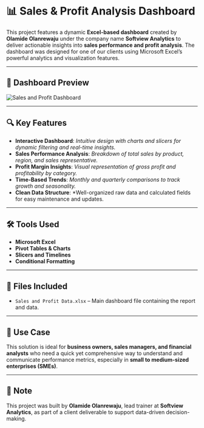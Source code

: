 # 📊 Sales & Profit Analysis Dashboard

This project features a dynamic **Excel-based dashboard** created by **Olamide Olanrewaju** under the company name **Softview Analytics** to deliver actionable insights into **sales performance and profit analysis**. The dashboard was designed for one of our clients using Microsoft Excel’s powerful analytics and visualization features.

---
## 📸 Dashboard Preview

![Sales and Profit Dashboard](assets/dashboard-preview.png) <!-- Replace with actual path or URL to your image -->

---

## 🔍 Key Features

- **Interactive Dashboard**: *Intuitive design with charts and slicers for dynamic filtering and real-time insights.*
- **Sales Performance Analysis**: *Breakdown of total sales by product, region, and sales representative.*
- **Profit Margin Insights**: *Visual representation of gross profit and profitability by category.*
- **Time-Based Trends**: *Monthly and quarterly comparisons to track growth and seasonality.*
- **Clean Data Structure**: *Well-organized raw data and calculated fields for easy maintenance and updates.

---

## 🛠 Tools Used

- **Microsoft Excel**
- **Pivot Tables & Charts**
- **Slicers and Timelines**
- **Conditional Formatting**

---

## 📁 Files Included

- `Sales and Profit Data.xlsx` – Main dashboard file containing the report and data.

---

## 🚀 Use Case

This solution is ideal for **business owners, sales managers, and financial analysts** who need a quick yet comprehensive way to understand and communicate performance metrics, especially in **small to medium-sized enterprises (SMEs)**.

---

## 📌 Note

This project was built by **Olamide Olanrewaju**, lead trainer at **Softview Analytics**, as part of a client deliverable to support data-driven decision-making.
